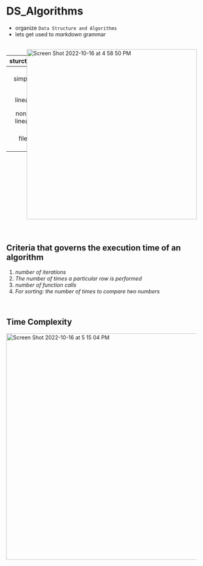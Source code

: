 # DS_Algorithms

- organize `Data Structure and Algorithms`
- lets get used to _markdown_ grammar


<br>

<div class="ds">

|sturcture|type|
|:---:|:---:|
|simple|character, int, float, string|
|linear|List, Stack, Queue|
|non-linear| Tree, Graph|
|file|Sequential, Indexed, Direct|


<img width="450" alt="Screen Shot 2022-10-16 at 4 58 50 PM" src="https://user-images.githubusercontent.com/96916551/196025007-09ecc7ee-e03d-49b3-91bb-9c22c69978e7.png">
</div>


<br>
<br>

##  Criteria that governs the execution time of an algorithm
  1. *number of iterations*
  2. *The number of times a particular row is performed*
  3. *number of function calls*
  4. *For sorting: the number of times to compare two numbers*

<br>

## Time Complexity

<img width="599" alt="Screen Shot 2022-10-16 at 5 15 04 PM" src="https://user-images.githubusercontent.com/96916551/196025560-05520356-917d-4eb3-aee6-472da110439b.png">

<style>
.ds {
    display: flex;
    justify-content: space-between;
}
</style>
